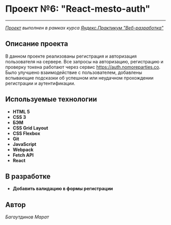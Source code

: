 ﻿# Проект №6: "React-mesto-auth"

---

_[Проект](https://mbagaut.github.io/react-mesto-auth/) выполнен в рамках курса [Яндекс.Практикум "Веб-разработка"](https://praktikum.yandex.ru/web)_

## Описание проекта

В данном проекте реализованы регистрация и авторизация пользователя на сервере.
Все запросы на авторизацию, регистрацию и проверку токена работают через сервис https://auth.nomoreparties.co.
Было улучшено взаимодействие с пользователем, добавлены вспывающие подсказки об успешном или неудачном прохождении регистрации и аутентификации.

## Используемые технологии

- **HTML 5**
- **CSS 3**
- **БЭМ**
- **CSS Grid Layout**
- **CSS Flexbox**
- **Git**
- **JavaScript**
- **Webpack**
- **Fetch API**
- **React**

## В разработке

- **Добавить валидацию в формы регистрации**

## Автор

_Багаутдинов Марат_
